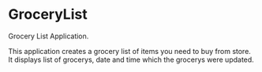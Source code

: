 # GroceryList
Grocery List Application.

This application creates a grocery list of items you need to buy from store. It displays list of grocerys, date and time which the grocerys were updated.
